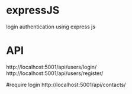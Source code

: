 # expressJS
login authentication using express js

# API
http://localhost:5001/api/users/login/
http://localhost:5001/api/users/register/

#require login
http://localhost:5001/api/contacts/
